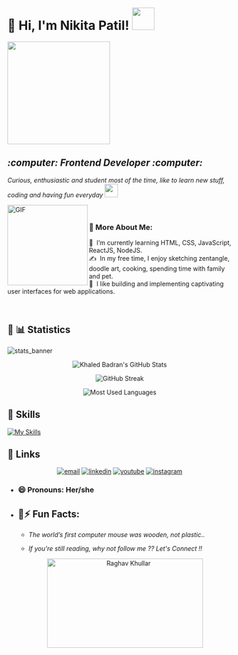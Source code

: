 <h1>👋 Hi, I'm Nikita Patil! <img src="https://media.giphy.com/media/mGcNjsfWAjY5AEZNw6/giphy.gif" width="50"></h1>
<img align='center' src="https://media.giphy.com/media/ieyl9zmCjO4b4t6qoY/giphy.gif" width="230">
<p><em>
<h2>:computer: Frontend Developer :computer: </h2>
    
Curious, enthusiastic and student most of the time, like to learn new stuff, coding and having fun everyday <img src="https://media.giphy.com/media/WUlplcMpOCEmTGBtBW/giphy.gif" width="30"> 
</em></p>
<img align="left" alt="GIF" src="https://raw.githubusercontent.com/rahul-jha98/rahul-jha98/main/techstack.gif" width="180px"/>
<br>


### 🧐 More About Me:

🌱 &nbsp;I’m currently learning HTML, CSS, JavaScript, ReactJS, NodeJS.\
✍️ &nbsp;In my free time, I enjoy sketching zentangle, doodle art, cooking, spending time with family and pet.\
🌱 &nbsp;I like building and implementing captivating user interfaces for web applications. 
<br><br>
<br>
## :link: 📊 Statistics


![stats_banner](https://user-images.githubusercontent.com/78341798/194534778-d662496c-ae00-4e8d-ae9b-b90912054e7f.gif)

<!-- Begin Stats Cards -->
<!-- Resources:  -->
<!-- Github & Languages Stats: https://github.com/anuraghazra/github-readme-stats --> 
<!-- Streak Stats: https://github.com/denvercoder1/github-readme-streak-stats -->
<!-- Change the value after ?username= to your GitHub username. -->
<div class="stats" align="center">

![Khaled Badran's GitHub Stats](https://github-readme-stats.vercel.app/api?username=nikitapatil311&hide=stars&count_private=true&show_icons=true&theme=algolia&border_radius=20)

![GitHub Streak](https://streak-stats.demolab.com?user=nikitapatil311&count_private=true&theme=algolia&border_radius=20)


![Most Used Languages](https://github-readme-stats.vercel.app/api/top-langs/?username=nikitapatil311&layout=compact&show_icons=true&theme=algolia&border_radius=20)
</div>

## :link: Skills
[![My Skills](https://skillicons.dev/icons?i=html,css,js,react,figma,next,vscode,git,github,jest,nodejs)](https://skillicons.dev)

## :link: Links
<p align="center">
<a href="mailto:nikitaspatil301@gmail.com"><img src="https://img.icons8.com/color/96/000000/gmail.png" alt="email"/></a>
<a href="https://www.linkedin.com/in/nikita-s-patil/"><img src="https://img.icons8.com/color/96/000000/linkedin.png" alt="linkedin"/></a>
<a href="https://www.youtube.com/channel/UCeKqFJSTvMcMUU4ivVf5LjA"><img src="https://img.icons8.com/color/96/000000/youtube.png" alt="youtube"/></a>
<a href="https://www.instagram.com/nikita_.s._patil/?next=%2F"><img src="https://img.icons8.com/color/96/000000/instagram-new.png" alt="instagram"/></a>
</p>



- <h3>😄 Pronouns: Her/she</h3>

- ## :link:⚡ Fun Facts: 

    * *The world’s first computer mouse was wooden, not plastic..*
    
    * *If you're still reading, why not follow me ?? Let's Connect !!*
     <div align="center">
     <img src="https://github.com/raghavk16/raghavk16/blob/master/connected.gif" alt="Raghav Khullar" width="350" height="200" />
     </div>



   
   
   
   



